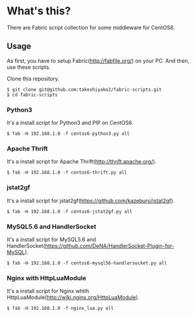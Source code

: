 # What's this?

There are Fabric script collection for some middleware for CentOS6. 

## Usage

As first, you have to setup Fabric(http://fabfile.org/) on your PC.
And then, use these scripts.

Clone this repository.
```
$ git clone git@github.com:takeshiyako2/fabric-scripts.git
$ cd fabric-scripts
```

### Python3

It's a install script for Python3 and PIP on CentOS6.  

```
$ fab -H 192.168.1.0 -f centos6-python3.py all
```



### Apache Thrift

It's a install script for Apache Thrift(http://thrift.apache.org/). 
```
$ fab -H 192.168.1.0 -f centos6-thrift.py all
```

### jstat2gf

It's a install script for jstat2gf(https://github.com/kazeburo/jstat2gf).  


```
$ fab -H 192.168.1.0 -f centos6-jstat2gf.py all
```


### MySQL5.6 and HandlerSocket

It's a install script for MySQL5.6 and HandlerSocket(https://github.com/DeNA/HandlerSocket-Plugin-for-MySQL).  

```
$ fab -H 192.168.1.0 -f centos6-mysql56-handlersocket.py all
```


### Nginx with HttpLuaModule

It's a install script for Nginx whtih HttpLuaModule(http://wiki.nginx.org/HttpLuaModule).

```
$ fab -H 192.168.1.0 -f nginx_lua.py all
```


